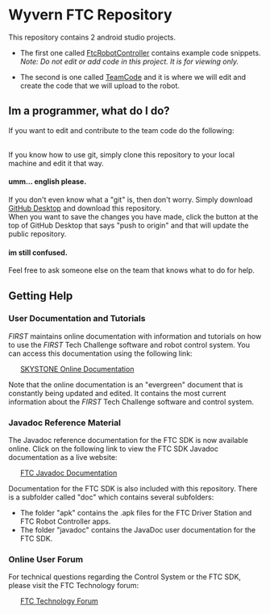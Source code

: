# Wyvern FTC Repository
This repository contains 2 android studio projects.

* The first one called [FtcRobotController]() contains example code snippets.
<br>*Note: Do not edit or add code in this project. It is for viewing only.*

* The second is one called [TeamCode]() and it is where we will edit and create the code that we will upload to the robot.

## Im a programmer, what do I do?
If you want to edit and contribute to the team code do the following:<br><br>

If you know how to use git, simply clone this repository to your local machine and edit it that way.

#### umm... english please.
If you don't even know what a "git" is, then don't worry. Simply download [GitHub Desktop]() and download this repository. 
<br>When you want to save the changes you have made, click the button at the top of GitHub Desktop that says "push to origin" and that will update the public repository.

#### im still confused.
Feel free to ask someone else on the team that knows what to do for help.

## Getting Help
### User Documentation and Tutorials
*FIRST* maintains online documentation with information and tutorials on how to use the *FIRST* Tech Challenge software and robot control system.  You can access this documentation using the following link:

&nbsp;&nbsp;&nbsp;&nbsp;&nbsp;&nbsp;[SKYSTONE Online Documentation](https://github.com/FIRST-Tech-Challenge/SKYSTONE/wiki)

Note that the online documentation is an "evergreen" document that is constantly being updated and edited.  It contains the most current information about the *FIRST* Tech Challenge software and control system.

### Javadoc Reference Material
The Javadoc reference documentation for the FTC SDK is now available online.  Click on the following link to view the FTC SDK Javadoc documentation as a live website:

&nbsp;&nbsp;&nbsp;&nbsp;&nbsp;&nbsp;[FTC Javadoc Documentation](https://first-tech-challenge.github.io/SkyStone/)

Documentation for the FTC SDK is also included with this repository.  There is a subfolder called "doc" which contains several subfolders:

 * The folder "apk" contains the .apk files for the FTC Driver Station and FTC Robot Controller apps.
 * The folder "javadoc" contains the JavaDoc user documentation for the FTC SDK.

### Online User Forum
For technical questions regarding the Control System or the FTC SDK, please visit the FTC Technology forum:

&nbsp;&nbsp;&nbsp;&nbsp;&nbsp;&nbsp;[FTC Technology Forum](https://ftcforum.usfirst.org/forumdisplay.php?156-FTC-Technology)

